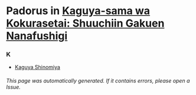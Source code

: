 # Padorus in [Kaguya-sama wa Kokurasetai: Shuuchiin Gakuen Nanafushigi](https://myanimelist.net/manga/115783/Kaguya-sama_wa_Kokurasetai__Shuuchiin_Gakuen_Nanafushigi)

### K
* [Kaguya Shinomiya](https://github.com/shadow578/Project-Padoru/blob/master/table-of-contents/characters/KaguyaShinomiya.md)

###### This page was automatically generated. If it contains errors, please open a Issue.
